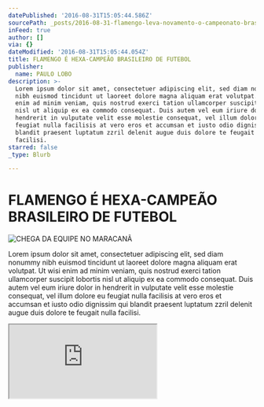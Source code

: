 ```yaml
---
datePublished: '2016-08-31T15:05:44.586Z'
sourcePath: _posts/2016-08-31-flamengo-leva-novamento-o-campeonato-brasileiro.md
inFeed: true
author: []
via: {}
dateModified: '2016-08-31T15:05:44.054Z'
title: FLAMENGO É HEXA-CAMPEÃO BRASILEIRO DE FUTEBOL
publisher:
  name: PAULO LOBO
description: >-
  Lorem ipsum dolor sit amet, consectetuer adipiscing elit, sed diam nonummy
  nibh euismod tincidunt ut laoreet dolore magna aliquam erat volutpat. Ut wisi
  enim ad minim veniam, quis nostrud exerci tation ullamcorper suscipit lobortis
  nisl ut aliquip ex ea commodo consequat. Duis autem vel eum iriure dolor in
  hendrerit in vulputate velit esse molestie consequat, vel illum dolore eu
  feugiat nulla facilisis at vero eros et accumsan et iusto odio dignissim qui
  blandit praesent luptatum zzril delenit augue duis dolore te feugait nulla
  facilisi.
starred: false
_type: Blurb

---
```

# FLAMENGO É HEXA-CAMPEÃO BRASILEIRO DE FUTEBOL
![CHEGA DA EQUIPE NO MARACANÃ](https://the-grid-user-content.s3-us-west-2.amazonaws.com/3418f628-f20e-4022-9ca9-3b38deaff601.jpg)

Lorem ipsum dolor sit amet, consectetuer adipiscing elit, sed diam nonummy nibh euismod tincidunt ut laoreet dolore magna aliquam erat volutpat. Ut wisi enim ad minim veniam, quis nostrud exerci tation ullamcorper suscipit lobortis nisl ut aliquip ex ea commodo consequat. Duis autem vel eum iriure dolor in hendrerit in vulputate velit esse molestie consequat, vel illum dolore eu feugiat nulla facilisis at vero eros et accumsan et iusto odio dignissim qui blandit praesent luptatum zzril delenit augue duis dolore te feugait nulla facilisi.

<iframe src="https://the-grid.github.io/ed-location/?latitude=-20.4428&amp;longitude=-54.6464&amp;zoom=8&amp;address=Campo%20Grande%2C%20Mato%20Grosso%20Do%20Sul%2C%20Brazil" style=""></iframe>